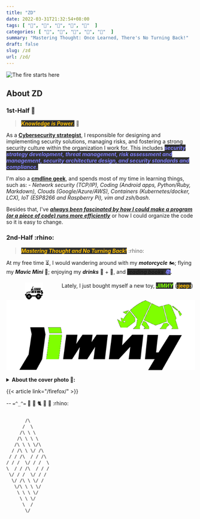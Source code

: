 ```yaml
---
title: "ZD"
date: 2022-03-31T21:32:54+08:00
tags: [ "🐛", "🐜", "🐞", "🐝", "🦊"  ]
categories: [ "🐛", "🐜", "🐞", "🐝", "🦊"  ]
summary: "Mastering Thought: Once Learned, There's No Turning Back!"
draft: false
slug: /zd
url: /zd/
---
```


![The fire starts here](/img/proton-bkg.png)

## About ZD

### 1st-Half :t-rex:

> <i><b><mark style="color:#FFBF00;background:#303030">Knowledge is Power.</mark></b></i> :t-rex:

As a **[Cybersecurity strategist](/mindset/)**, I responsible for designing and implementing security solutions, managing risks, and fostering a strong security culture within the organization I work for. 
This includes <i><b><mark style="color:#8080FF;background:#303030">security strategy development, threat management, risk assessment and management, security architecture design, and security standards and compliance.</mark></b></i>

I'm also a **[cmdline geek](/tags/cli/)**, and spends most of my time in learning things, such as: - *Network security (TCP/IP), Coding (Android apps, Python/Ruby, Markdown), Clouds (Google/Azure/AWS), Containers (Kubernetes/docker, LCX), IoT (ESP8266 and Raspberry Pi), vim and zsh/bash*.

Besides that, I've ***[always been fascinated by how I could make a program (or a piece of code) runs more efficiently](/tags/async/)*** or how I could organize the code so it is easy to change.

### 2nd-Half :rhino:

> <i><b><mark style="color:#FFBF00;background:#303030">Mastering Thought and No Turning Back!</mark></b></i> :rhino:

At my free time ⏳, I would wandering around with my ***motorcycle*** 🏍️; flying my ***Mavic Mini*** 🚁; enjoying my ***drinks*** 🍷 + 🍻, and <i><b><mark style="color:#8080FF;background:#303030">[reading books](https://myseq.github.io/reading/) 📚</mark></b></i>.

<img align="left" src="/images/jeep.gif" alt="Jeep" width="48" height="48" style="vertical-align:middle;margin:0px 50px">

Lately, I just bought myself a new toy, <i><b><mark style="color:#7fff00;background:#303030">JIMИY</mark></b></i> (<b><mark style="color:#FFBF00;background:#303030">:jeep:</mark></b>) 

![Jimny](/images/jimny.png)  

<details>
<summary><b>About the cover photo 🦊:</b></summary>
<small>
  <ul> 🦊 <i>If you don't see the cover photo above, it is because you are not using 🦊 <a href="/firefox">Firefox</a> browser.</i></ul>
</small>
</details>

{{< article link="/firefox/" >}}

--
`=^_^=`
🦊
🦖
:cat2:
:tiger2:
🦏
:rhino:

<!-- 
 myseq:
 zd
 xx
 pfs
 2600
 bezard
 reptonrd
 jimny
 
-->


### 

           /\
          /  \
         /\ \ \
        /\ \ \ \
       /\ \ \ \/\
      / /\ \ \/ /\
     / / /\  / / /\
    / / /  \/ / /  \
    \  / / /\  / / /
     \/ / /  \/ / /
      \/ /\ \ \/ /
       \/\ \ \ \/
        \ \ \ \/
         \ \ \/
          \  /
           \/


<!-- Courage, Brevity, Focus, Simplicity --> 

<!--

## ♫ ♪ 𝄞⨾𓍢ִ໋

I'm a person who like Celtic music and Acoustic songs, with in occasion I like to listen to Bossa Nova (🍷) too. 

According to Gemini, I'm the type of person who is:

 - **Open-minded and appreciative of diverse sounds**  
 > I enjoy music from different cultures and eras, suggesting a willingness to explore beyond familiar genres. 
 > Celtic music with its roots in folklore and storytelling, the cool sophistication of Bossa Nova, and the intimacy of acoustic songs all represent distinct styles.

 - **Drawn to melody and emotion**  
 > My interest in Celtic and acoustic music suggests an appreciation for beautiful melodies and a focus on emotional expression.  
 > Bossa Nova, while often laid-back, can also be quite lyrical and evoke a certain mood.

 - **Relaxed and easygoing** 
 > The calming nature of Bossa Nova and the often folky or introspective qualities of Celtic music and acoustic songs hint at a preference for music that creates a mellow atmosphere.

 - **Appreciative of tradition and history** 
 > Celtic music in particular is steeped in tradition.
 > My enjoyment of it could indicate an interest in cultural heritage and stories from the past.

 - **Creative or introspective** 
 > Acoustic music often lends itself to a more personal listening experience. 
 > I might find acoustic songs to be a good outlet for reflection or inspiration.

I have 2 favorite singers: ***Beyond and Zard***. 

-->
